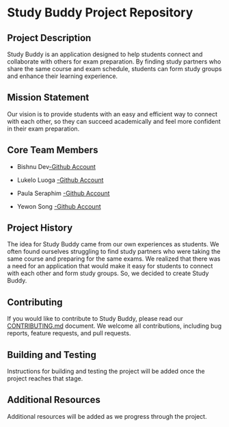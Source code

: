 # Study Buddy Project Repository
## Project Description 
Study Buddy is an application designed to help students connect and collaborate with others for exam preparation. By finding study partners who share the same course and exam schedule, students can form study groups and enhance their learning experience.

## Mission Statement
Our vision is to provide students with an easy and efficient way to connect with each other, so they can succeed academically and feel more confident in their exam preparation.

## Core Team Members
* Bishnu Dev[-Github Account](https://github.com/bordernone)
* Lukelo Luoga [-Github Account](https://github.com/Kelo2000)
* Paula Seraphim [-Github Account](https://github.com/paulasera)

* Yewon Song [-Github Account](https://github.com/sywu430) 

## Project History
The idea for Study Buddy came from our own experiences as students. We often found ourselves struggling to find study partners who were taking the same course and preparing for the same exams. We realized that there was a need for an application that would make it easy for students to connect with each other and form study groups. So, we decided to create Study Buddy.

## Contributing
If you would like to contribute to Study Buddy, please read our [CONTRIBUTING.md](./CONTRIBUTING.md) document. We welcome all contributions, including bug reports, feature requests, and pull requests.

## Building and Testing
Instructions for building and testing the project will be added once the project reaches that stage.

## Additional Resources
Additional resources will be added as we progress through the project. 
